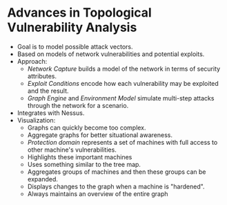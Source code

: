 # Advances in Topological Vulnerability Analysis
* Goal is to model possible attack vectors.
* Based on models of network vulnerabilities and potential exploits.
* Approach:
    * _Network Capture_ builds a model of the network in terms of security
    attributes.
    * _Exploit Conditions_ encode how each vulnerability may be exploited and
    the result.
    * _Graph Engine_ and _Environment Model_ simulate multi-step attacks through
    the network for a scenario.
* Integrates with Nessus.
* Visualization:
    * Graphs can quickly become too complex.
    * Aggregate graphs for better situational awareness.
    * _Protection domain_ represents a set of machines with full access to other
    machine's vulnerabilities.
    * Highlights these important machines
    * Uses something similar to the tree map.
    * Aggregates groups of machines and then these groups can be expanded.
    * Displays changes to the graph when a machine is "hardened". 
    * Always maintains an overview of the entire graph

